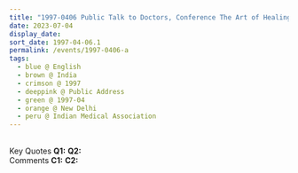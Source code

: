 ```yaml
---
title: "1997-0406 Public Talk to Doctors, Conference The Art of Healing and Sahaja Yoga -- A Special Session on Alternative Medicine, Indian Medical Association, FICCI Auditorium, 1 Tansen Mārg, New Delhi, India"
date: 2023-07-04
display_date: 
sort_date: 1997-04-06.1
permalink: /events/1997-0406-a
tags:
  - blue @ English
  - brown @ India
  - crimson @ 1997
  - deeppink @ Public Address
  - green @ 1997-04
  - orange @ New Delhi
  - peru @ Indian Medical Association
---
```


<br>

<wave-list>
  <list-title color="DarkSeaGreen" width="55">Key Quotes</list-title>
  <list-item color="BlanchedAlmond" width="280"><b>Q1:</b> <i></i></list-item>
  <list-item color="Lavender" width="280"><b>Q2:</b> <i></i></list-item>
</wave-list>

<br>

<wave-list>
  <list-title color="DarkSeaGreen" width="55">Comments</list-title>
  <list-item color="BlanchedAlmond" width="280"><b>C1:</b> <i></i></list-item>
  <list-item color="Lavender" width="280"><b>C2:</b> <i></i></list-item>
</wave-list>